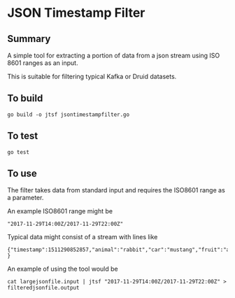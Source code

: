 # JSON Timestamp Filter


## Summary

A simple tool for extracting a portion of data from a json stream using ISO 8601 ranges as an input.

This is suitable for filtering typical Kafka or Druid datasets.

## To build

```
go build -o jtsf jsontimestampfilter.go
```

## To test

```
go test
```

## To use

The filter takes data from standard input and requires the ISO8601 range as a parameter.

An example ISO8601 range might be

```
"2017-11-29T14:00Z/2017-11-29T22:00Z"
```

Typical data might consist of a stream with lines like
```
{"timestamp":1511290852857,"animal":"rabbit","car":"mustang","fruit":"apple" }
```

An example of using the tool would be

```
cat largejsonfile.input | jtsf "2017-11-29T14:00Z/2017-11-29T22:00Z" > filteredjsonfile.output
